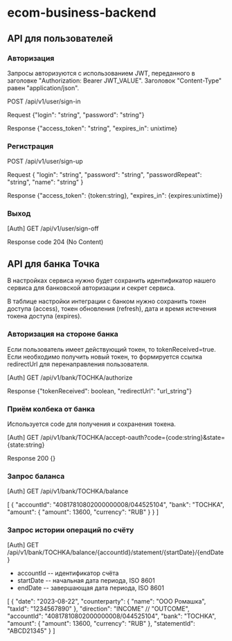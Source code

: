 # ecom-business-backend

## API для пользователей

### Авторизация

Запросы авторизуются с использованием JWT, переданного в заголовке "Authorization: Bearer JWT_VALUE". Заголовок "Content-Type" равен "application/json".

POST /api/v1/user/sign-in

Request {"login": "string", "password": "string"} 

Response {"access_token": "string", "expires_in": unixtime}

### Регистрация

POST /api/v1/user/sign-up

Request {
  "login": "string", 
  "password": "string", 
  "passwordRepeat": "string", 
  "name": "string"
} 

Response {"access_token": {token:string}, "expires_in": {expires:unixtime}}

### Выход

[Auth] GET /api/v1/user/sign-off

Response code 204 (No Content)

## API для банка Точка

В настройках сервиса нужно будет сохранить идентификатор нашего сервиса для банковской авторизации и секрет сервиса.

В таблице настройки интеграции с банком нужно сохранить токен доступа (access), токен обновления (refresh), дата и время истечения токена доступа (expires).

### Авторизация на стороне банка

Если пользователь имеет действующий токен, то tokenReceived=true. Если необходимо получить новый токен, то формируется ссылка redirectUrl для перенаправления пользователя.

[Auth] GET /api/v1/bank/TOCHKA/authorize

Response {"tokenReceived": boolean, "redirectUrl": "url_string"}

### Приём колбека от банка

Используется code для получения и сохранения токена.

[Auth] GET /api/v1/bank/TOCHKA/accept-oauth?code={code:string}&state={state:string}

Response 200 {}

### Запрос баланса

[Auth] GET /api/v1/bank/TOCHKA/balance

[
  {
    "accountId": "40817810802000000008/044525104",
    "bank": "TOCHKA",
    "amount": {
      "amount": 13600,
      "currency": "RUB"
    }
  }
]

### Запрос истории операций по счёту

[Auth] GET /api/v1/bank/TOCHKA/balance/{accountId}/statement/{startDate}/{endDate}

* accountId -- идентификатор счёта
* startDate -- начальная дата периода, ISO 8601
* endDate -- завершающая дата периода, ISO 8601

[
  {
    "date": "2023-08-22",
    "counterparty": {
      "name": "ООО Ромашка",
      "taxId": "1234567890"
    },
    "direction": "INCOME" // "OUTCOME",
    "accountId": "40817810802000000008/044525104",
    "bank": "TOCHKA",
    "amount": {
      "amount": 13600,
      "currency": "RUB"
    },
    "statementId": "ABCD21345"
  }
]
